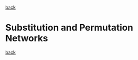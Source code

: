 [back](docs/encryption/index.md)

# Substitution and Permutation Networks



[back](docs/encryption/index.md)
